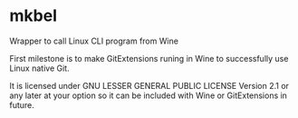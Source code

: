 # mkbel
Wrapper to call Linux CLI program from Wine

First milestone is to make GitExtensions runing in Wine to successfully use Linux native Git.

It is licensed under GNU LESSER GENERAL PUBLIC LICENSE Version 2.1 or any later at your option so it can be included with Wine or GitExtensions in future.
